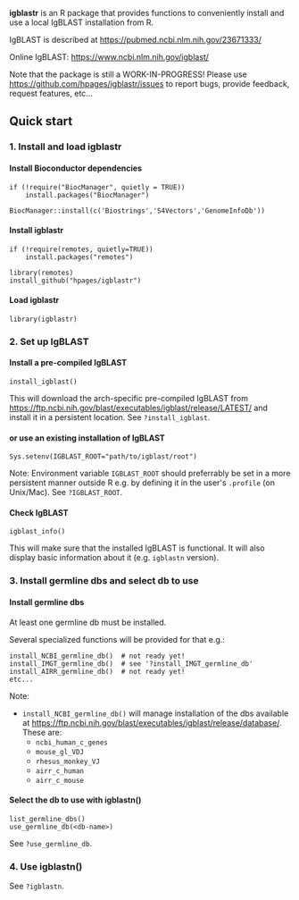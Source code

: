 **igblastr** is an R package that provides functions to conveniently install
and use a local IgBLAST installation from R.

IgBLAST is described at https://pubmed.ncbi.nlm.nih.gov/23671333/

Online IgBLAST: https://www.ncbi.nlm.nih.gov/igblast/

Note that the package is still a WORK-IN-PROGRESS! Please use
https://github.com/hpages/igblastr/issues to report bugs, provide
feedback, request features, etc...


## Quick start


### 1. Install and load igblastr

#### Install Bioconductor dependencies

    if (!require("BiocManager", quietly = TRUE))
        install.packages("BiocManager")

    BiocManager::install(c('Biostrings','S4Vectors','GenomeInfoDb'))

#### Install igblastr

    if (!require(remotes, quietly=TRUE))
        install.packages("remotes")

    library(remotes)
    install_github("hpages/igblastr")

#### Load igblastr

    library(igblastr)


### 2. Set up IgBLAST

#### Install a pre-compiled IgBLAST

    install_igblast()

This will download the arch-specific pre-compiled IgBLAST from
https://ftp.ncbi.nih.gov/blast/executables/igblast/release/LATEST/
and install it in a persistent location. See `?install_igblast`.

#### or use an existing installation of IgBLAST

    Sys.setenv(IGBLAST_ROOT="path/to/igblast/root")

Note: Environment variable `IGBLAST_ROOT` should preferrably be set
in a more persistent manner outside R e.g. by defining it in the
user's `.profile` (on Unix/Mac). See `?IGBLAST_ROOT`.

#### Check IgBLAST

    igblast_info()

This will make sure that the installed IgBLAST is functional. It will
also display basic information about it (e.g. `igblastn` version).


### 3. Install germline dbs and select db to use

#### Install germline dbs

At least one germline db must be installed.

Several specialized functions will be provided for that e.g.:

    install_NCBI_germline_db()  # not ready yet!
    install_IMGT_germline_db()  # see '?install_IMGT_germline_db'
    install_AIRR_germline_db()  # not ready yet!
    etc...

Note:

- `install_NCBI_germline_db()` will manage installation of the dbs available
  at https://ftp.ncbi.nih.gov/blast/executables/igblast/release/database/.
  These are:
  - `ncbi_human_c_genes`
  - `mouse_gl_VDJ`
  - `rhesus_monkey_VJ`
  - `airr_c_human`
  - `airr_c_mouse`

#### Select the db to use with igblastn()

    list_germline_dbs()
    use_germline_db(<db-name>)

See `?use_germline_db`.


### 4. Use igblastn()

See `?igblastn`.

